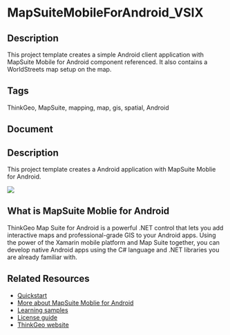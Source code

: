 # MapSuiteMobileForAndroid_VSIX

## Description

This project template creates a simple Android client application with MapSuite Mobile for Android component referenced. It also contains a WorldStreets map setup on the map.

## Tags

ThinkGeo, MapSuite, mapping, map, gis, spatial, Android

## Document

<!DOCTYPE html><html><head><title></title></head><body><section><h1>Description</h1><p>This project template creates a Android application with MapSuite Moblie for Android.</p><img src="https://github.com/ThinkGeo/HelloWorldSample-ForAndroid/raw/master/Screenshot.png"></section><section><h1>What is MapSuite Moblie for Android</h1><p>ThinkGeo Map Suite for Android is a powerful .NET control that lets you add interactive maps and professional-grade GIS to your Android apps. Using the power of the Xamarin mobile platform and Map Suite together, you can develop native Android apps using the C# language and .NET libraries you are already familiar with.</p></section><section><h1>Related Resources</h1><ul><li><a href="http://wiki.thinkgeo.com/wiki/map_suite_mobile_for_android_quick_start_guide">Quickstart</a></li><li><a href="http://wiki.thinkgeo.com/wiki/map_suite_mobile_for_android">More about MapSuite Moblie for Android</a></li><li><a href="http://wiki.thinkgeo.com/wiki/map_suite_mobile_for_android_all_samples">Learning samples</a></li><li><a href="http://wiki.thinkgeo.com/wiki/map_suite_license_guide#map_suite_for_mobile_android_ios">License guide</a></li><li><a href="http://www.thinkgeo.com">ThinkGeo website</a></li></ul></section></body></html>